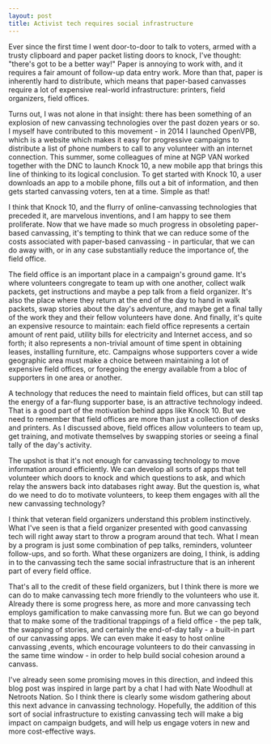 ```yaml
---
layout: post
title: Activist tech requires social infrastructure
---
```


Ever since the first time I went door-to-door to talk to voters, armed with a trusty clipboard and paper packet listing doors to knock, I've thought: "there's got to be a better way!" Paper is annoying to work with, and it requires a fair amount of follow-up data entry work. More than that, paper is inherently hard to distribute, which means that paper-based canvasses require a lot of expensive real-world infrastructure: printers, field organizers, field offices.

Turns out, I was not alone in that insight: there has been something of an explosion of new canvassing technologies over the past dozen years or so. I myself have contributed to this movement - in 2014 I launched OpenVPB, which is a website which makes it easy for progressive campaigns to distribute a list of phone numbers to call to any volunteer with an internet connection. This summer, some colleagues of mine at NGP VAN worked together with the DNC to launch Knock 10, a new mobile app that brings this line of thinking to its logical conclusion. To get started with Knock 10, a user downloads an app to a mobile phone, fills out a bit of information, and then gets started canvassing voters, ten at a time. Simple as that!

I think that Knock 10, and the flurry of online-canvassing technologies that preceded it, are marvelous inventions, and I am happy to see them proliferate. Now that we have made so much progress in obsoleting paper-based canvassing, it's tempting to think that we can reduce some of the costs associated with paper-based canvassing - in particular, that we can do away with, or in any case substantially reduce the importance of, the field office.

The field office is an important place in a campaign's ground game. It's where volunteers congregate to team up with one another, collect walk packets, get instructions and maybe a pep talk from a field organizer. It's also the place where they return at the end of the day to hand in walk packets, swap stories about the day's adventure, and maybe get a final tally of the work they and their fellow volunteers have done. And finally, it's quite an expensive resource to maintain: each field office represents a certain amount of rent paid, utility bills for electricity and Internet access, and so forth; it also represents a non-trivial amount of time spent in obtaining leases, installing furniture, etc. Campaigns whose supporters cover a wide geographic area must make a choice between maintaining a lot of expensive field offices, or foregoing the energy available from a bloc of supporters in one area or another.

A technology that reduces the need to maintain field offices, but can still tap the energy of a far-flung supporter base, is an attractive technology indeed. That is a good part of the motivation behind apps like Knock 10. But we need to remember that field offices are more than just a collection of desks and printers. As I discussed above, field offices allow volunteers to team up, get training, and motivate themselves by swapping stories or seeing a final tally of the day's activity.

The upshot is that it's not enough for canvassing technology to move information around efficiently. We can develop all sorts of apps that tell volunteer which doors to knock and which questions to ask, and which relay the answers back into databases right away. But the question is, what do we need to do to motivate volunteers, to keep them engages with all the new canvassing technology?

I think that veteran field organizers understand this problem instinctively. What I've seen is that a field organizer presented with good canvassing tech will right away start to throw a program around that tech. What I mean by a program is just some combination of pep talks, reminders, volunteer follow-ups, and so forth. What these organizers are doing, I think, is adding in to the canvassing tech the same social infrastructure that is an inherent part of every field office.

That's all to the credit of these field organizers, but I think there is more we can do to make canvassing tech more friendly to the volunteers who use it. Already there is some progress here, as more and more canvassing tech employs gamification to make canvassing more fun. But we can go beyond that to make some of the traditional trappings of a field office - the pep talk, the swapping of stories, and certainly the end-of-day tally - a built-in part of our canvassing apps. We can even make it easy to host online canvassing ,events, which encourage volunteers to do their canvassing in the same time window - in order to help build social cohesion around a canvass.

I've already seen some promising moves in this direction, and indeed this blog post was inspired in large part by a chat I had with Nate Woodhull at Netroots Nation. So I think there is clearly some wisdom gathering about this next advance in canvassing technology. Hopefully, the addition of this sort of social infrastructure to existing canvassing tech will make a  big impact on campaign budgets, and will help us engage voters in new and more cost-effective ways.